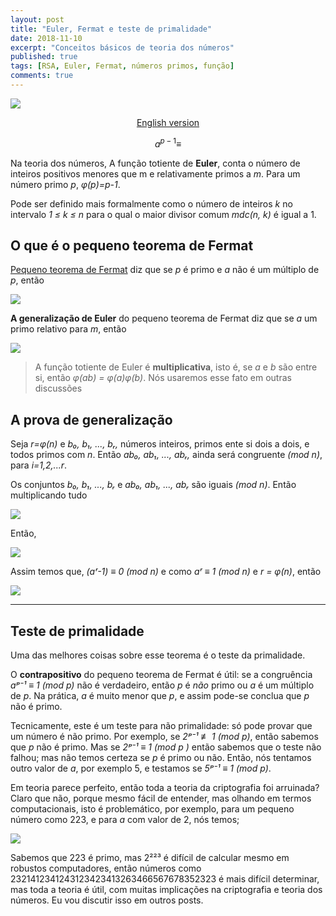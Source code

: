 ```yaml
---
layout: post
title: "Euler, Fermat e teste de primalidade"
date: 2018-11-10
excerpt: "Conceitos básicos de teoria dos números"
published: true
tags: [RSA, Euler, Fermat, números primos, função]
comments: true
---
```


![](https://cdn-images-1.medium.com/max/800/1*gyD2i1OZWaKSDWB6rj8nFw.jpeg)

<p align="center">
  <a href="https://medium.com/@pmdragon/euler-fermat-and-primality-test-bbf653ecb99c">English version</a>
</p>

$$
a^{p-1}\equiv
$$

Na teoria dos números, A função totiente de **Euler**, conta o número de
inteiros positivos menores que m e relativamente primos a *m*. Para um número primo
*p*, *φ(p)=p-1*.

Pode ser definido mais formalmente como o número de inteiros *k* no intervalo *1 ≤
k ≤ n* para o qual o maior divisor comum *mdc(n, k)* é igual a 1.

## O que é o pequeno teorema de **Fermat**

[Pequeno teorema de Fermat](https://en.wikipedia.org/wiki/Fermat's_little_theorem)
diz que se *p* é primo e *a* não é um múltiplo de *p*, então

![](https://cdn-images-1.medium.com/max/800/1*CotGjw6Dd51xqzfvJvSNFA.jpeg)

**A generalização de Euler** do pequeno teorema de Fermat diz que se *a* um primo relativo para *m*, então

![](https://cdn-images-1.medium.com/max/800/1*BPy80qeKAXp309Edp0qolA.jpeg)

> A função totiente de Euler é **multiplicativa**, isto é, se *a* e *b* são entre si, então *φ(ab) = φ(a)φ(b)*. Nós usaremos esse fato em outras
discussões

## A prova de generalização

Seja *r=φ(n)*  e *b₀, b₁, ..., bᵣ,* números inteiros, primos ente si dois a dois,
e todos primos com *n*. Então *ab₀, ab₁, ..., abᵣ,* ainda será congruente *(mod n)*, para 
*i=1,2,...r*.

Os conjuntos *b₀, b₁, ..., bᵣ* e *ab₀, ab₁, ..., abᵣ* são iguais *(mod n)*. Então multiplicando tudo

![](https://cdn-images-1.medium.com/max/800/1*2nRFSnPCtON2oJT0g7jawQ.png)

Então,

![](https://cdn-images-1.medium.com/max/800/1*R5O59TzgeqQVCMkcx2roAQ.png)

Assim temos que, *(aʳ-1) ≡ 0 (mod n)* e como *aʳ ≡ 1 (mod n)* e  *r = φ(n)*, então

![](https://cdn-images-1.medium.com/max/800/1*Ok_DVBZh52E-ES2yp3AOgQ.png)

*****

## Teste de primalidade

Uma das melhores coisas sobre esse teorema é o teste da primalidade.

O **contrapositivo** do pequeno teorema de Fermat é útil: se a congruência
*aᵖ⁻¹ ≡ 1 (mod p)*  não é verdadeiro, então *p* é *não* primo ou *a* é
um múltiplo de *p*. Na prática, *a* é muito menor que *p*, e assim pode-se
conclua que *p* não é primo.

Tecnicamente, este é um teste para não primalidade: só pode provar que um número é
não primo. Por exemplo, se *2ᵖ⁻¹ ≢ 1 (mod  p)*, então sabemos que *p* não é primo.
Mas se *2ᵖ⁻¹  ≡  1 (mod  p )* então sabemos que o teste não falhou;
mas não temos certeza se *p* é primo ou não. Então, nós tentamos outro valor de
*a*, por exemplo 5, e testamos se *5ᵖ⁻¹  ≡  1 (mod p)*.

Em teoria parece perfeito, então toda a teoria da criptografia foi arruinada? Claro que não,
porque mesmo fácil de entender, mas olhando em termos computacionais, isto é
problemático, por exemplo, para um pequeno número como 223, e para *a* com valor de
2, nós temos;

![](https://cdn-images-1.medium.com/max/800/1*l1R6OLprvEaE8bu_C-Ulrw.png)

Sabemos que 223 é primo, mas 2²²³ é difícil de calcular mesmo em robustos
computadores, então números como 2321412341243123423413263466567678352323 é mais difícil
determinar, mas toda a teoria é útil, com muitas implicações na criptografia
e teoria dos números. Eu vou discutir isso em outros posts.
